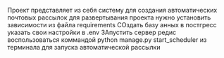 Проект представляет из себя систему для создания автоматических почтовых рассылок
для развертывания проекта нужно установить зависимости из файла requirements
СОздать базу анных в постгресс
указать свои настройки в .env
ЗАпустить сервер редис
воспользоваться коммандой python manage.py start_scheduler из  терминала для запуска автоматической рассылки 
